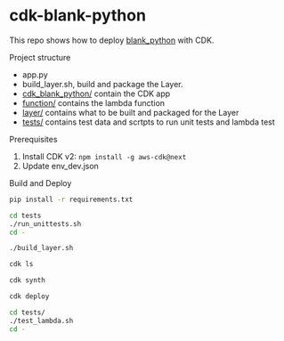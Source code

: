 # cdk-blank-python

This repo shows how to deploy [blank_python](https://github.com/awsdocs/aws-lambda-developer-guide/tree/master/sample-apps/blank-python) with CDK.

Project structure
- app.py
- build_layer.sh, build and package the Layer.
- [cdk_blank_python/](cdk_blank_python) contain the CDK app
- [function/](function)  contains the lambda function
- [layer/](layer)  contains what to be built and packaged for the Layer
- [tests/](tests)  contains test data and scrtpts to run unit tests and lambda test

Prerequisites
1. Install CDK v2: `npm install -g aws-cdk@next`
2. Update env_dev.json

Build and Deploy
```bash
pip install -r requirements.txt

cd tests
./run_unittests.sh
cd -

./build_layer.sh

cdk ls

cdk synth

cdk deploy

cd tests/
./test_lambda.sh
cd -
```
